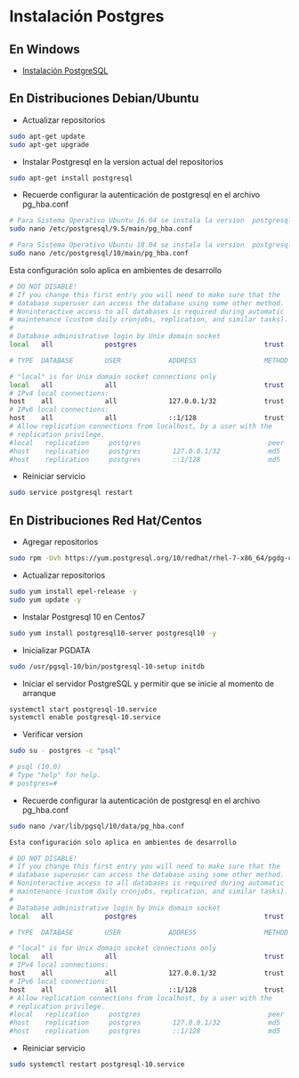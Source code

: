 # Instalación Postgres

## En Windows

- [Instalación PostgreSQL](https://www.enterprisedb.com/downloads/postgres-postgresql-downloads)

## En Distribuciones Debian/Ubuntu

- Actualizar repositorios
```bash
sudo apt-get update
sudo apt-get upgrade
```

- Instalar Postgresql en la version actual del repositorios
```bash
sudo apt-get install postgresql
```
- Recuerde configurar la autenticación de postgresql en el archivo pg_hba.conf
```bash
# Para Sistema Operativo Ubuntu 16.04 se instala la version  postgresql 9-5
sudo nano /etc/postgresql/9.5/main/pg_hba.conf

# Para Sistema Operativo Ubuntu 18.04 se instala la version  postgresql 10
sudo nano /etc/postgresql/10/main/pg_hba.conf
```
Esta configuración solo aplica en ambientes de desarrollo
```bash
# DO NOT DISABLE!
# If you change this first entry you will need to make sure that the
# database superuser can access the database using some other method.
# Noninteractive access to all databases is required during automatic
# maintenance (custom daily cronjobs, replication, and similar tasks).
#
# Database administrative login by Unix domain socket
local   all             postgres                                trust

# TYPE  DATABASE        USER            ADDRESS                 METHOD

# "local" is for Unix domain socket connections only
local   all             all                                     trust
# IPv4 local connections:
host    all             all             127.0.0.1/32            trust
# IPv6 local connections:
host    all             all             ::1/128                 trust
# Allow replication connections from localhost, by a user with the
# replication privilege.
#local   replication     postgres                                peer
#host    replication     postgres        127.0.0.1/32            md5
#host    replication     postgres        ::1/128                 md5
```

- Reiniciar servicio
```bash
sudo service postgresql restart
```

## En Distribuciones Red Hat/Centos

- Agregar repositorios
```bash
sudo rpm -Uvh https://yum.postgresql.org/10/redhat/rhel-7-x86_64/pgdg-centos10-10-2.noarch.rpm
```

- Actualizar repositorios
```bash
sudo yum install epel-release -y
sudo yum update -y
```

- Instalar Postgresql 10 en Centos7
```bash
sudo yum install postgresql10-server postgresql10 -y
```

- Inicializar PGDATA
```bash
sudo /usr/pgsql-10/bin/postgresql-10-setup initdb
```

- Iniciar el servidor PostgreSQL y permitir que se inicie al momento de arranque
```bash
systemctl start postgresql-10.service
systemctl enable postgresql-10.service
```

- Verificar version
```bash
sudo su - postgres -c "psql"

# psql (10.0)
# Type "help" for help.
# postgres=#
```
- Recuerde configurar la autenticación de postgresql en el archivo pg_hba.conf
```bash
sudo nano /var/lib/pgsql/10/data/pg_hba.conf

Esta configuración solo aplica en ambientes de desarrollo

# DO NOT DISABLE!
# If you change this first entry you will need to make sure that the
# database superuser can access the database using some other method.
# Noninteractive access to all databases is required during automatic
# maintenance (custom daily cronjobs, replication, and similar tasks).
#
# Database administrative login by Unix domain socket
local   all             postgres                                trust

# TYPE  DATABASE        USER            ADDRESS                 METHOD

# "local" is for Unix domain socket connections only
local   all             all                                     trust
# IPv4 local connections:
host    all             all             127.0.0.1/32            trust
# IPv6 local connections:
host    all             all             ::1/128                 trust
# Allow replication connections from localhost, by a user with the
# replication privilege.
#local   replication     postgres                                peer
#host    replication     postgres        127.0.0.1/32            md5
#host    replication     postgres        ::1/128                 md5
```

- Reiniciar servicio
```bash
sudo systemctl restart postgresql-10.service
```
